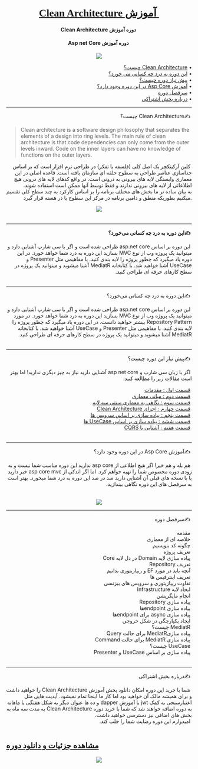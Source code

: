 <h1 align="center" style="font-family:Tahoma">
  <br>
  <a href="http://mediapub.ir/product/1/%D8%A2%D9%85%D9%88%D8%B2%D8%B4-clean-architecture" >
  &#x202b; 
آموزش Clean Architecture
  </a>
</h1>

<h4 align="center">
  &#x202b; 
دوره آموزش Clean Architecture 
</h4>
<h4 align="center">
  &#x202b; 
دوره آموزش Asp net Core 
</h4>
 
<p align="center">
  <a href="http://www.youtube.com/watch?v=Ux8EBatdjxE">
<img src="http://img.youtube.com/vi/Ux8EBatdjxE/0.jpg"/>
    </a>
 </p>
  
<p align="right">
  &#x202b;• <a href="#whatisca">Clean Architecture چیست؟</a><br>
    &#x202b;• <a href="#donate">&#x202b;این دوره به درد چه کسانی می خورد؟</a>  <br>
    &#x202b;• <a href="#support">&#x202b;پیش نیاز دوره چیست؟</a>  <br>
    &#x202b;• <a href="#author">&#x202b;آموزش Asp Core در این دوره وجود دارد؟</a>   <br>
  &#x202b;• <a href="#contributing">&#x202b;سرفصل دوره</a>   <br>
  &#x202b;• <a href="#contributing">&#x202b;درباره بخش اشتراکی</a>   <br>


</p>

---
<p align="right">
&#x202b; ✍️Clean Architecture چیست؟
</p>
<table><tr>

> Clean architecture  is a software design philosophy that separates the
> elements of a design into ring levels. The main rule of clean
> architecture  is that  code  dependencies can only come from the outer
> levels inward.  Code  on the inner layers can have no knowledge of
> functions on the outer layers.
<p align="right">
&#x202b; 
کلین آرکیتکچر یک اصل کلی (فلسفه یا تفکر) در طراحی نرم افزار است که بر اساس جداسازی عناصر طراحی به سطوح حلقه ای سازمان یافته است. قاعده اصلی در این معماری وابستگی لایه های بیرونی به درونی است. در واقع کدهای لایه های درونی هیچ اطلاعاتی از لایه های بیرونی ندارند و فقط توسط آنها ممکن است استفاده شوند.
<br/>
به بیان ساده تر ما بخش های مختلف برنامه را بر اساس کارکرد به چند سطح کلی تقسیم میکنیم بطوریکه منطق و دامین برنامه در مرکز این سطوح یا در هسته قرار گیرد.
</p>
<p align="center">
<img src="https://files.virgool.io/upload/users/31628/posts/lgwrxgqmimgq/kqncfjgrq4n5.png"/>
 </p>
</tr></table>

---
<p align="right" style="font-weight:bold">
&#x202b; ✍️این دوره به درد چه کسانی می‌خورد؟
</p>
<table><tr>
<p align="right">
&#x202b; 
این دوره بر اساس asp.net core طراحی شده است و اگر با سی شارپ آشنایی دارد و میتوانید یک پروژه وب از نوع MVC بسازید این دوره به درد شما خواهد خورد.  در این دوره یاد میگیرد که چطور پروژه را لایه بندی کنید. با مفاهیمی مثل Presenter و UseCase آشنا خواهید شد. با کتابخانه MediatR آشنا میشوید و میتوانید یک پروژه در سطح کارهای حرفه ای طراحی کنید.
</p>
</tr>
</table>

---
<p align="right">
&#x202b; ✍️این دوره به درد چه کسانی می‌خورد؟
</p>
<table><tr>
<p align="right">
&#x202b; 
این دوره بر اساس asp.net core طراحی شده است و اگر با سی شارپ آشنایی دارد و میتوانید یک پروژه وب از نوع MVC بسازید این دوره به درد شما خواهد خورد. در مورد Repository Pattern بیشتر خواهید دانست. در این دوره یاد میگیرد که چطور پروژه را لایه بندی کنید. با مفاهیمی مثل Presenter و UseCase آشنا خواهید شد. با کتابخانه MediatR آشنا میشوید و میتوانید یک پروژه در سطح کارهای حرفه ای طراحی کنید.
</p>
</tr>
</table>

---
<p align="right">
&#x202b; ✍️پیش نیاز این دوره چیست؟
</p>
<table><tr>
<p align="right">
&#x202b; 
اگر با زبان سی شارپ و asp net core آشنایی دارید نیاز به چیز دیگری ندارید! اما بهتر است مقالات زیر را مطالعه کنید:
<p align="right">
&#x202b; <a href="http://vrgl.ir/xUccc">قسمت اول : مقدمات</a>  <br>
&#x202b; <a href="http://vrgl.ir/YUxT1">قسمت دوم : مبانی معماری</a>  <br>
&#x202b; <a href="http://vrgl.ir/JqyfR">قسمت سوم : نگاهی به معماری سنتی سه لایه</a>  <br>
&#x202b; <a href="http://vrgl.ir/RjVur">قسمت چهارم : اجزای Clean Architecture</a>  <br>
&#x202b; <a href="http://vrgl.ir/U6Ui2">قسمت پنجم : پیاده سازی بر اساس سرویس ها</a>  <br>
&#x202b; <a href="http://vrgl.ir/FdDYM">قسمت ششم : پیاده سازی بر اساس UseCase ها</a>  <br>
&#x202b; <a href="http://vrgl.ir/ejVpo">قسمت هفتم : آشنایی با CQRS</a>
</p>

</p>
</tr>
</table>

---
<p align="right">
&#x202b; ✍️آموزش Asp Core در این دوره وجود دارد؟
</p>
<table><tr>
<p align="right">
&#x202b; 
هم بله و هم خیر! اگر هیچ اطلاعی از asp core ندارید این دوره مناسب شما نیست و به زودی دوره مخصوص شما را تهیه خواهم کرد. اما اگر اندکی از asp core mvc خبر دارید یا با نسخه های قبلی آن آشنایی دارید صد در صد این دوره به درد شما میخورد. بهتر است به سرفصل های این دوره نگاهی بیندازید.
</p>
</tr>
</table>
<p align="center">
  <a href="http://www.youtube.com/watch?v=ueY_yg1qeZU">
<img src="http://img.youtube.com/vi/ueY_yg1qeZU/0.jpg"/>
    </a>
 </p>
 
---
<p align="right">
&#x202b; ✍️سرفصل دوره
</p>
<table><tr>
<p align="right">
&#x202b; مقدمه<br>
&#x202b; خلاصه ای از معماری<br>
&#x202b; چگونه کد بنویسیم<br>
&#x202b; تعریف پروژه<br>
&#x202b; پیاده سازی لایه Domain در دل لایه Core<br>
&#x202b; تعریف Repository<br>
&#x202b; آنچه باید در مورد EF و ریپازیتوری بدانیم<br>
&#x202b; تعریف اینترفیس ها<br>
&#x202b; تفاوت ریپازیتوری و سرویس های بیزنسی<br>
&#x202b; ایجاد لایه Infrastructure<br>
&#x202b; انجام مایگریشن<br>
&#x202b; پیاده سازی Repository<br>
&#x202b; پیاده سازی endpointها<br>
&#x202b; پیاده سازی async برای endpointها<br>
&#x202b; ایجاد یکپارچگی در شکل خروجی<br>
&#x202b; MediatR چیست؟<br>
&#x202b; پیاده سازیMediatR برای حالت Query<br>
&#x202b; پیاده سازی MediatR برای حالت Command <br>
&#x202b; UseCase چیست؟<br>
&#x202b; پیاده سازی بر اساس UseCase و Presenter<br>
</p>
</tr>
</table>

---
<p align="right">
&#x202b; ✍️درباره بخش اشتراکی
</p>
<table><tr>
<p align="right">
&#x202b; 
شما با خرید این دوره امکان دانلود بخش آموزش Clean Architecture را خواهید داشت و برای همیشه مالک آن خواهید بود اما کار ما اینجا تمام نمیشود. آپدیت هایی مثل اعتبارسنجی به کمک jwt یا آموزش dapper و ده ها عنوان دیگر به شکل هفتگی یا ماهانه به دوره اضافه خواهند شد که شما با خرید دوره Clean Architecture به مدت سه ماه به بخش های اضافی نیز دسترسی خواهید داشت.<br>
&#x202b; امیدوارم این دوره رضایت شما را جلب کند.
</p>
</tr>
</table>

## [مشاهده جزئیات و دانلود دوره](http://mediapub.ir/product/1/%D8%A2%D9%85%D9%88%D8%B2%D8%B4-clean-architecture)

<p align="center">
<img src="https://files.virgool.io/upload/users/31628/posts/gqkuvedonr29/lmbshtfeuubm.png"/>
 </p>




